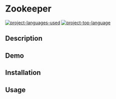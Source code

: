 # Zookeeper
  [![project-languages-used](https://img.shields.io/github/languages/count/katiechurchwell/zookeeper?color=important)](https://github.com/katiechurchwell/zookeeper)
  [![project-top-language](https://img.shields.io/github/languages/top/katiechurchwell/zookeeper?color=blueviolet)](https://github.com/katiechurchwell/zookeeper)

## Description


## Demo


## Installation


## Usage